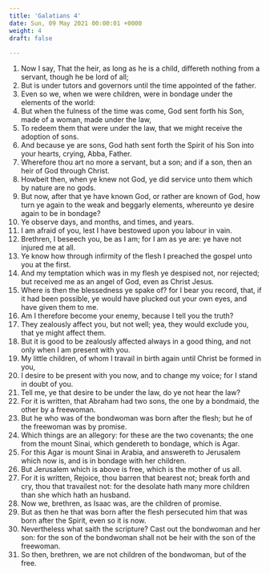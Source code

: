 ```yaml
---
title: 'Galatians 4'
date: Sun, 09 May 2021 00:00:01 +0000
weight: 4
draft: false
  
---
```


1. Now I say, That the heir, as long as he is a child, differeth nothing from a servant, though he be lord of all;
2. But is under tutors and governors until the time appointed of the father.
3. Even so we, when we were children, were in bondage under the elements of the world:
4. But when the fulness of the time was come, God sent forth his Son, made of a woman, made under the law,
5. To redeem them that were under the law, that we might receive the adoption of sons.
6. And because ye are sons, God hath sent forth the Spirit of his Son into your hearts, crying, Abba, Father.
7. Wherefore thou art no more a servant, but a son; and if a son, then an heir of God through Christ.
8. Howbeit then, when ye knew not God, ye did service unto them which by nature are no gods.
9. But now, after that ye have known God, or rather are known of God, how turn ye again to the weak and beggarly elements, whereunto ye desire again to be in bondage?
10. Ye observe days, and months, and times, and years.
11. I am afraid of you, lest I have bestowed upon you labour in vain.
12. Brethren, I beseech you, be as I am; for I am as ye are: ye have not injured me at all.
13. Ye know how through infirmity of the flesh I preached the gospel unto you at the first.
14. And my temptation which was in my flesh ye despised not, nor rejected; but received me as an angel of God, even as Christ Jesus.
15. Where is then the blessedness ye spake of? for I bear you record, that, if it had been possible, ye would have plucked out your own eyes, and have given them to me.
16. Am I therefore become your enemy, because I tell you the truth?
17. They zealously affect you, but not well; yea, they would exclude you, that ye might affect them.
18. But it is good to be zealously affected always in a good thing, and not only when I am present with you.
19. My little children, of whom I travail in birth again until Christ be formed in you,
20. I desire to be present with you now, and to change my voice; for I stand in doubt of you.
21. Tell me, ye that desire to be under the law, do ye not hear the law?
22. For it is written, that Abraham had two sons, the one by a bondmaid, the other by a freewoman.
23. But he who was of the bondwoman was born after the flesh; but he of the freewoman was by promise.
24. Which things are an allegory: for these are the two covenants; the one from the mount Sinai, which gendereth to bondage, which is Agar.
25. For this Agar is mount Sinai in Arabia, and answereth to Jerusalem which now is, and is in bondage with her children.
26. But Jerusalem which is above is free, which is the mother of us all.
27. For it is written, Rejoice, thou barren that bearest not; break forth and cry, thou that travailest not: for the desolate hath many more children than she which hath an husband.
28. Now we, brethren, as Isaac was, are the children of promise.
29. But as then he that was born after the flesh persecuted him that was born after the Spirit, even so it is now.
30. Nevertheless what saith the scripture? Cast out the bondwoman and her son: for the son of the bondwoman shall not be heir with the son of the freewoman.
31. So then, brethren, we are not children of the bondwoman, but of the free.
